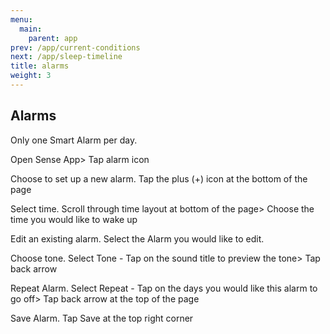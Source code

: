 ```yaml
---
menu:
  main:
    parent: app
prev: /app/current-conditions
next: /app/sleep-timeline
title: alarms
weight: 3
---
```


## Alarms


Only one Smart Alarm per day.


Open Sense App> Tap alarm icon


Choose to set up a new alarm. Tap the plus (+) icon at the bottom of the page


Select time. Scroll through time layout at bottom of the page> Choose the time you would like to wake up


Edit an existing alarm. Select the Alarm you would like to edit.


Choose tone. Select Tone - Tap on the sound title to preview the tone> Tap back arrow


Repeat Alarm. Select Repeat - Tap on the days you would like this alarm to go off> Tap back arrow at the top of the page


Save Alarm. Tap Save at the top right corner
